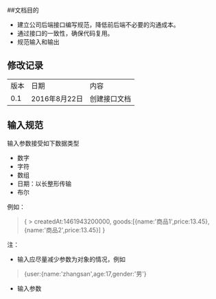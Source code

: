 ##文档目的

* 建立公司后端接口编写规范，降低前后端不必要的沟通成本。
* 通过接口的一致性，确保代码复用。
* 规范输入和输出

## 修改记录

<table>
<tr>
	<td>版本</td>
	<td>日期</td>
	<td>内容</td>
</tr>
<tr>
	<td>0.1</td>
	<td>2016年8月22日</td>
	<td>创建接口文档</td>
</tr>
</table>

## 输入规范

输入参数接受如下数据类型

- 数字
- 字符
- 数组
- 日期：以长整形传输
- 布尔

例如：
> {
	> createdAt:1461943200000,
	goods:[{name:'商品1',price:13.45},{name:'商品2',price:13.45}]
	}

注：
- 输入应尽量减少参数为对象的情况，例如
>{user:{name:'zhangsan',age:17,gender:'男'}

- 输入参数
